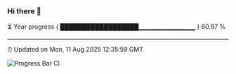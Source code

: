 ### Hi there 👋

⏳ Year progress { ██████████████████▁▁▁▁▁▁▁▁▁▁▁▁ } 60.97 %

---

⏰ Updated on Mon, 11 Aug 2025 12:35:59 GMT

![Progress Bar CI](https://github.com/liununu/liununu/workflows/Progress%20Bar%20CI/badge.svg)
